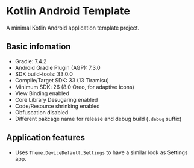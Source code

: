 # Kotlin Android Template

A minimal Kotlin Android application template project.

## Basic infomation

- Gradle: 7.4.2
- Android Gradle Plugin (AGP): 7.3.0
- SDK build-tools: 33.0.0
- Compile/Target SDK: 33 (13 Tiramisu)
- Minimum SDK: 26 (8.0 Oreo, for adaptive icons)
- View Binding enabled
- Core Library Desugaring enabled
- Code/Resource shrinking enabled
- Obfuscation disabled
- Different pakcage name for release and debug build (`.debug` suffix)

## Application features

- Uses `Theme.DeviceDefault.Settings` to have a similar look as Settings app.
